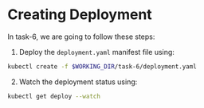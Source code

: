 # Creating Deployment
In task-6, we are going to follow these steps:

1. Deploy the `deployment.yaml` manifest file using:
```bash
kubectl create -f $WORKING_DIR/task-6/deployment.yaml
```
2. Watch the deployment status using:
```bash
kubectl get deploy --watch
```
